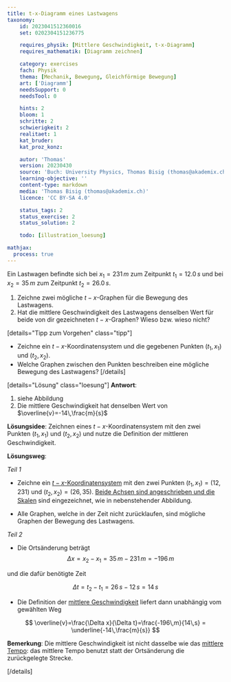 ```yaml
---
title: t-x-Diagramm eines Lastwagens
taxonomy:
	id: 2023041512360016
	set: 0202304151236775

	requires_physik: [Mittlere Geschwindigkeit, t-x-Diagramm]
	requires_mathematik: [Diagramm zeichnen]

	category: exercises
	fach: Physik
	thema: [Mechanik, Bewegung, Gleichförmige Bewegung]
	art: ['Diagramm']
	needsSupport: 0
	needsTool: 0

	hints: 2
	bloom: 1
	schritte: 2
	schwierigkeit: 2
	realitaet: 1
	kat_bruder:
	kat_proz_konz: 

	autor: 'Thomas'
	version: 20230430
	source: 'Buch: University Physics, Thomas Bisig (thomas@akademix.ch)'
	learning-objective: ''
	content-type: markdown
	media: 'Thomas Bisig (thomas@akademix.ch)'
	licence: 'CC BY-SA 4.0'

	status_tags: 2
	status_exercise: 2
	status_solution: 2

	todo: [illustration_loesung]

mathjax:
  process: true
---
```

Ein Lastwagen befindte sich bei $x_1 = 231\,m$ zum Zeitpunkt $t_1 = 12.0\,s$ und bei $x_2 = 35\,m$ zum Zeitpunkt $t_2 = 26.0\,s$.

1. Zeichne zwei mögliche $t-x$-Graphen für die Bewegung des Lastwagens.
2. Hat die mittlere Geschwindigkeit des Lastwagens denselben Wert für beide von dir gezeichneten $t-x$-Graphen? Wieso bzw. wieso nicht?

[details="Tipp zum Vorgehen" class="tipp"]
- Zeichne ein $t-x$-Koordinatensystem und die gegebenen Punkten $(t_1,x_1)$ und $(t_2,x_2)$.
- Welche Graphen zwischen den Punkten beschreiben eine mögliche Bewegung des Lastwagens?
[/details]

[details="Lösung" class="loesung"]
**Antwort**:
1. siehe Abbildung
2. Die mittlere Geschwindigkeit hat denselben Wert von $\overline{v}=-14\,\frac{m}{s}$

**Lösungsidee**: Zeichnen eines $t-x$-Koordinatensystem mit den zwei Punkten $(t_1,x_1)$ und $(t_2,x_2)$ und nutze die Definition der mittleren Geschwindigkeit.

**Lösungsweg**:

_Teil 1_

- Zeichne ein [$t-x$-Koordinatensystem](/konzepte/konzept-1) mit den zwei Punkten $(t_1,x_1)=(12,231)$ und $(t_2,x_2)=(26,35)$. [Beide Achsen sind angeschrieben und die Skalen](/konzepte/konzept-1) sind eingezeichnet, wie in nebenstehender Abbildung.

- Alle Graphen, welche in der Zeit nicht zurücklaufen, sind mögliche Graphen der Bewegung des Lastwagens.

_Teil 2_

- Die Ortsänderung beträgt
$$
\Delta x=x_2-x_1=35\,m-231\,m=-196\,m
$$

und die dafür benötigte Zeit

$$
\Delta t=t_2-t_1=26\,s-12\,s=14\,s
$$

- Die Definition der [mittlere Geschwindigkeit](/konzepte/konzept-1) liefert dann unabhängig vom gewählten Weg

$$
\overline{v}=\frac{\Delta x}{\Delta t}=\frac{-196\,m}{14\,s} = \underline{-14\,\frac{m}{s}} 
$$

__Bemerkung__: Die mittlere Geschwindigkeit ist nicht dasselbe wie das [mittlere Tempo](/konzepte/konzept-1): das mittlere Tempo benutzt statt der Ortsänderung die zurückgelegte Strecke.

[/details]